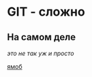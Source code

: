 # GIT - сложно

## На самом деле


*это не так уж и просто*  


[ямоб](https://www.yandex.ru "Я моб, и я люблю Яндекс!")
